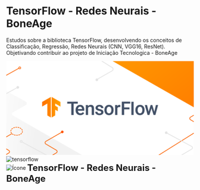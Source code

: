 # TensorFlow - Redes Neurais - BoneAge
Estudos sobre a biblioteca TensorFlow, desenvolvendo os conceitos de Classificação, Regressão, Redes Neurais (CNN, VGG16, ResNet). Objetivando contribuir ao projeto de Iniciação Tecnologica - BoneAge

<img src="/img/1692018415350.png">
<img src="https://www.vectorlogo.zone/logos/tensorflow/tensorflow-icon.svg" alt="tensorflow" width="40" height="40"/>


<div>
    <img src="https://www.vectorlogo.zone/logos/tensorflow/tensorflow-icon.svg" alt="Ícone" style="vertical-align: middle; width: 50px; height: 50px;">
    <span style="vertical-align: middle; font-size: 24px; font-weight: bold;">TensorFlow - Redes Neurais - BoneAge</span>
</div>
